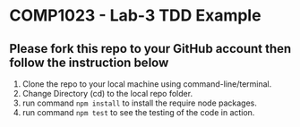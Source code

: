 # COMP1023 - Lab-3 TDD Example

## Please fork this repo to your GitHub account then follow the instruction below

1. Clone the repo to your local machine using command-line/terminal.
2. Change Directory (cd) to the local repo folder.
3. run command `npm install` to install the require node packages.
4. run command `npm test` to see the testing of the code in action.

